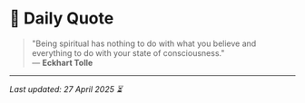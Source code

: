 # 📜 Daily Quote

> "Being spiritual has nothing to do with what you believe and everything to do with your state of consciousness."  
> — **Eckhart Tolle**

---

_Last updated: 27 April 2025 ⏳_
